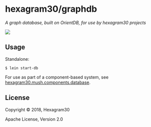 # hexagram30/graphdb

*A graph database, built on OrientDB, for use by hexagram30 projects*

[![][logo]][logo-large]


## Usage

Standalone:

```
$ lein start-db
```

For use as part of a component-based system, see
[hexagram30.mush.components.database][comp-graphdb].



## License

Copyright © 2018, Hexagram30

Apache License, Version 2.0


<!-- Named page links below: /-->

[logo]: https://raw.githubusercontent.com/hexagram30/resources/master/branding/logo/h30-logo-1-long-with-text-x688.png
[logo-large]: https://raw.githubusercontent.com/hexagram30/resources/master/branding/logo/h30-logo-1-long-with-text-x3440.png
[comp-graphdb]: https://github.com/hexagram30/hexagramMUSH/blob/master/src/hexagram30/mush/components/database.clj

